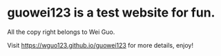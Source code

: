# guowei123 is a test website for fun.
All the copy right belongs to Wei Guo.

Visit https://wguo123.github.io/guowei123 for more details, enjoy!
